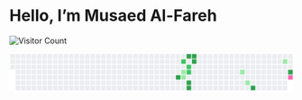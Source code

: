 # Hello, I’m Musaed Al-Fareh

![Visitor Count](https://hits.seeyoufarm.com/api/count/incr/badge.svg?url=https%3A%2F%2Fgithub.com%2FMusaedMusaedSadeqMusaedAl-Fareh225739%2FMusaedMusaedSadeqMusaedAl-Fareh225739&count_bg=%2379C83D&title_bg=%23555555&icon=&icon_color=%23E7E7E7&title=visitors&edge_flat=false)

![Contributions](contributions.svg)

